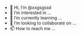 - 👋 Hi, I’m @xxgsgssd
- 👀 I’m interested in ...
- 🌱 I’m currently learning ...
- 💞️ I’m looking to collaborate on ...
- 📫 How to reach me ...

<!---
xxgsgssd/xxgsgssd is a ✨ special ✨ repository because its `README.md` (this file) appears on your GitHub profile.
You can click the Preview link to take a look at your changes.
--->
